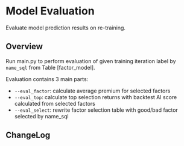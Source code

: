 # Model Evaluation
Evaluate model prediction results on re-training.

## Overview
Run main.py to perform evaluation of given training iteration label by `name_sql` from Table [factor_model]. 

Evaluation contains 3 main parts:
- `--eval_factor`: calculate average premium for selected factors
- `--eval_top`: calculate top selection returns with backtest AI score calculated from selected factors
- `--eval_select`: rewrite factor selection table with good/bad factor selected by name_sql


## ChangeLog
